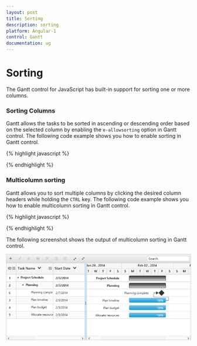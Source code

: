 ```yaml
---
layout: post
title: Sorting
description: sorting
platform: Angular-1
control: Gantt
documentation: ug
---
```


# Sorting

The Gantt control for JavaScript has built-in support for sorting one or more columns.

### Sorting Columns

Gantt allows the tasks to be sorted in ascending or descending order based on the selected column by enabling the `e-allowsorting` option in Gantt control. The following code example shows you how to enable sorting in Gantt control.

{% highlight javascript %}

<body ng-controller="GanttCtrl">
   <!--Add  Gantt control here-->    
   <div id="GanttContainer" ej-gantt
      //...
      e-allowsorting="true" 
      >
   </div>
</body>

{% endhighlight %}

### Multicolumn sorting

Gantt allows you to sort multiple columns by clicking the desired column headers while holding the `CTRL` key. The following code example shows you how to enable multicolumn sorting in Gantt control.

{% highlight javascript %}

<body ng-controller="GanttCtrl">
   <!--Add  Gantt control here-->    
   <div id="GanttContainer" ej-gantt
      //...
      e-allowsorting="true" 
      e-allowmultisorting="true" 
      >
   </div>
</body>

{% endhighlight %}

The following screenshot shows the output of multicolumn sorting in Gantt control.

![](Sorting_images/Sorting_img1.png)

